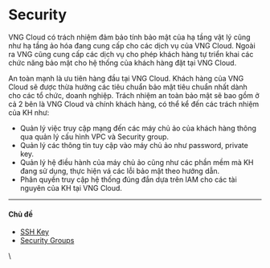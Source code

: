# Security

VNG Cloud có trách nhiệm đảm bảo tính bảo mật của hạ tầng vật lý cũng như hạ tầng ảo hóa đang cung cấp cho các dịch vụ của VNG Cloud. Ngoài ra VNG cũng cung cấp các dịch vụ cho phép khách hàng tự triển khai các chức năng bảo mật cho hệ thống của khách hàng đặt tại VNG Cloud.

An toàn mạnh là ưu tiên hàng đầu tại VNG Cloud. Khách hàng của VNG Cloud sẽ được thừa hưởng các tiêu chuẩn bảo mật tiêu chuẩn nhất dành cho các tổ chức, doanh nghiệp. Trách nhiệm an toàn bảo mật sẽ bao gồm ở cả 2 bên là VNG Cloud và chính khách hàng, có thể kể đến các trách nhiệm của KH như:

* Quản lý việc truy cập mạng đến các máy chủ ảo của khách hàng thông qua quản lý cấu hình VPC và Security group.
* Quản lý các thông tin tuy cập vào máy chủ ảo như password, private key.
* Quản lý hệ điều hành của máy chủ ảo cũng như các phần mềm mà KH đang sử dụng, thực hiện vá các lỗi bảo mật theo hướng dẫn.
* Phân quyền truy cập hệ thống đúng đắn dựa trên IAM cho các tài nguyên của KH tại VNG Cloud.

***

#### Chủ đề <a href="#security-chude" id="security-chude"></a>

* [SSH Key](https://docs.vngcloud.vn/pages/viewpage.action?pageId=49647901)
* [Security Groups](https://docs.vngcloud.vn/display/vServer/Security+Groups)

\

